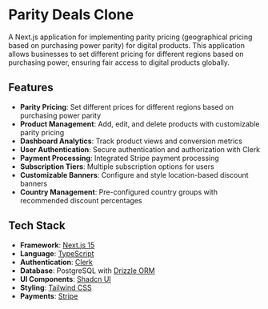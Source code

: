 # Parity Deals Clone

A Next.js application for implementing parity pricing (geographical pricing based on purchasing power parity) for digital products. This application allows businesses to set different pricing for different regions based on purchasing power, ensuring fair access to digital products globally.

## Features

- **Parity Pricing**: Set different prices for different regions based on purchasing power parity
- **Product Management**: Add, edit, and delete products with customizable parity pricing
- **Dashboard Analytics**: Track product views and conversion metrics
- **User Authentication**: Secure authentication and authorization with Clerk
- **Payment Processing**: Integrated Stripe payment processing
- **Subscription Tiers**: Multiple subscription options for users
- **Customizable Banners**: Configure and style location-based discount banners
- **Country Management**: Pre-configured country groups with recommended discount percentages

## Tech Stack

- **Framework**: [Next.js 15](https://nextjs.org/)
- **Language**: [TypeScript](https://www.typescriptlang.org/)
- **Authentication**: [Clerk](https://clerk.com/)
- **Database**: PostgreSQL with [Drizzle ORM](https://orm.drizzle.team/)
- **UI Components**: [Shadcn UI](https://ui.shadcn.com/)
- **Styling**: [Tailwind CSS](https://tailwindcss.com/)
- **Payments**: [Stripe](https://stripe.com/)
